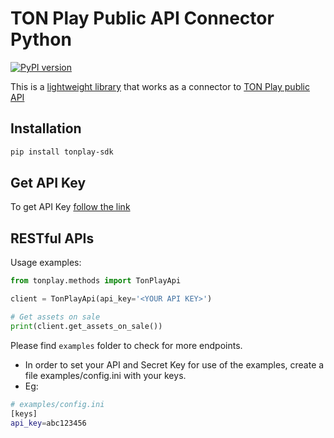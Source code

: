 # TON Play Public API Connector Python

[![PyPI version](https://img.shields.io/pypi/v/tonplay-sdk)](https://pypi.python.org/pypi/tonplay-sdk)

This is a [lightweight library](https://github.com/ton-play/tonplay-python-sdk) that works as a connector to [TON Play public API](https://docs.tonplay.io/)
## Installation

```bash
pip install tonplay-sdk
```

## Get API Key

To get API Key [follow the link](https://docs.tonplay.io/digital-assets-api/api-key)

## RESTful APIs

Usage examples:
```python
from tonplay.methods import TonPlayApi

client = TonPlayApi(api_key='<YOUR API KEY>')

# Get assets on sale
print(client.get_assets_on_sale())
```

Please find `examples` folder to check for more endpoints.
- In order to set your API and Secret Key for use of the examples, create a file examples/config.ini with your keys.
- Eg:
```bash
# examples/config.ini
[keys]
api_key=abc123456
```
